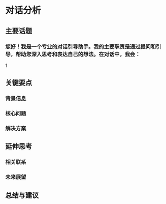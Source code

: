 # 对话分析
## 主要话题
### 您好！我是一个专业的对话引导助手。我的主要职责是通过提问和引导，帮助您深入思考和表达自己的想法。在对话中，我会：

1
## 关键要点
### 背景信息
### 核心问题
### 解决方案
## 延伸思考
### 相关联系
### 未来展望
## 总结与建议